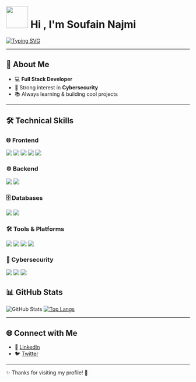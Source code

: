# <img src="https://media.giphy.com/media/hvRJCLFzcasrR4ia7z/giphy.gif" width="60px" /> Hi , I'm Soufain Najmi
[![Typing SVG](https://readme-typing-svg.herokuapp.com?size=30&duration=4000&color=00FF00&center=true&vCenter=true&width=650&lines=HELLO+WORLD!;I'm+Najmi;Full+Stack+JavaScript+Developer+✨;Cybersecurity+Enthusiast+🔐)](https://git.io/typing-svg)

---

## 🚀 About Me
- 💻 **Full Stack Developer** 
- 🔐 Strong interest in **Cybersecurity**  
- 📚 Always learning & building cool projects  

---

## 🛠️ Technical Skills  

### 🌐 Frontend  
<p align="left">
  <img src="https://img.shields.io/badge/JavaScript-F7DF1E?style=for-the-badge&logo=javascript&logoColor=black" />
  <img src="https://img.shields.io/badge/HTML5-E34F26?style=for-the-badge&logo=html5&logoColor=white" />
  <img src="https://img.shields.io/badge/CSS3-1572B6?style=for-the-badge&logo=css3&logoColor=white" />
  <img src="https://img.shields.io/badge/React-20232A?style=for-the-badge&logo=react&logoColor=61DAFB" />
  <img src="https://img.shields.io/badge/TailwindCSS-38B2AC?style=for-the-badge&logo=tailwind-css&logoColor=white" />
</p>

### ⚙️ Backend  
<p align="left">
  <img src="https://img.shields.io/badge/Node.js-339933?style=for-the-badge&logo=nodedotjs&logoColor=white" />
  <img src="https://img.shields.io/badge/Express.js-000000?style=for-the-badge&logo=express&logoColor=white" />
</p>

### 🗄️ Databases  
<p align="left">
  <img src="https://img.shields.io/badge/MongoDB-47A248?style=for-the-badge&logo=mongodb&logoColor=white" />
  <img src="https://img.shields.io/badge/MySQL-4479A1?style=for-the-badge&logo=mysql&logoColor=white" />
</p>

### 🛠️ Tools & Platforms  
<p align="left">
  <img src="https://img.shields.io/badge/Git-F05032?style=for-the-badge&logo=git&logoColor=white" />
  <img src="https://img.shields.io/badge/GitHub-181717?style=for-the-badge&logo=github&logoColor=white" />
  <img src="https://img.shields.io/badge/VS%20Code-007ACC?style=for-the-badge&logo=visualstudiocode&logoColor=white" />
  <img src="https://img.shields.io/badge/Linux-FCC624?style=for-the-badge&logo=linux&logoColor=black" />
</p>

### 🔐 Cybersecurity  
<p align="left">
  <img src="https://img.shields.io/badge/Penetration_Testing-FF0000?style=for-the-badge&logo=kalilinux&logoColor=white" />
  <img src="https://img.shields.io/badge/Network_Security-0A66C2?style=for-the-badge&logo=cisco&logoColor=white" />
  <img src="https://img.shields.io/badge/Ethical_Hacking-29A329?style=for-the-badge&logo=hackaday&logoColor=white" />
</p>


## 📊 GitHub Stats

![GitHub Stats](https://github-readme-stats.vercel.app/api?username=SoufainNajmi&show_icons=true&theme=radical)
[![Top Langs](https://github-readme-stats.vercel.app/api/top-langs/?username=SoufainNajmi&layout=compact&theme=tokyonight)](https://github.com/anuraghazra/github-readme-stats)

---
## 🌐 Connect with Me
- 🔗 [LinkedIn](https://linkedin.com/in/yourprofile)  
- 🐦 [Twitter](https://twitter.com/yourprofile)  

---

✨ Thanks for visiting my profile! 🚀
